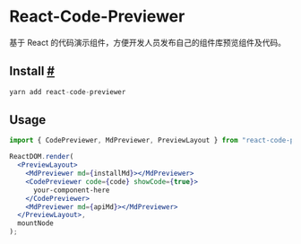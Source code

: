 # React-Code-Previewer

基于 React 的代码演示组件，方便开发人员发布自己的组件库预览组件及代码。

<a id="Install" class="anchor"></a>

## Install [#](#Install)

```javascript
yarn add react-code-previewer
```

## Usage

```jsx
import { CodePreviewer, MdPreviewer, PreviewLayout } from "react-code-previewer";

ReactDOM.render(
  <PreviewLayout>
    <MdPreviewer md={installMd}></MdPreviewer>
    <CodePreviewer code={code} showCode={true}>
      your-component-here
    </CodePreviewer>
    <MdPreviewer md={apiMd}></MdPreviewer>
  </PreviewLayout>,
  mountNode
);
```
